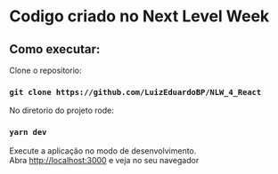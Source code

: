 # Codigo criado no Next Level Week

## Como executar:

Clone o repositorio:

### `git clone https://github.com/LuizEduardoBP/NLW_4_React`


No diretorio do projeto rode:

### `yarn dev`

Execute a aplicação no modo de desenvolvimento.\
Abra [http://localhost:3000](http://localhost:3000) e veja no seu navegador
